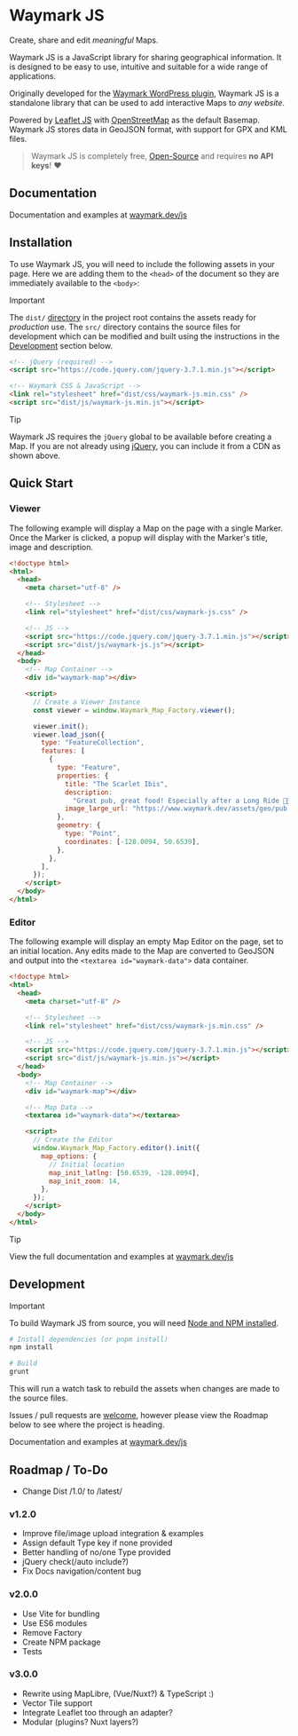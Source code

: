 # Waymark JS

Create, share and edit _meaningful_ Maps.

Waymark JS is a JavaScript library for sharing geographical information. It is designed to be easy to use, intuitive and suitable for a wide range of applications.

Originally developed for the [Waymark WordPress plugin](https://wordpress.org/plugins/waymark/), Waymark JS is a standalone library that can be used to add interactive Maps to _any website_.

Powered by [Leaflet JS](https://leafletjs.com/) with [OpenStreetMap](https://www.openstreetmap.org/) as the default Basemap. Waymark JS stores data in GeoJSON format, with support for GPX and KML files.

> Waymark JS is completely free, [Open-Source](https://github.com/OpenGIS/Waymark-JS) and requires **no API keys**! ❤️

## Documentation

Documentation and examples at [waymark.dev/js](https://www.waymark.dev/js)

## Installation

To use Waymark JS, you will need to include the following assets in your page. Here we are adding them to the `<head>` of the document so they are immediately available to the `<body>`:

> [!IMPORTANT]
> The `dist/` [directory](https://github.com/OpenGIS/Waymark-JS/tree/master/dist) in the project root contains the assets ready for _production_ use. The `src/` directory contains the source files for development which can be modified and built using the instructions in the [Development](#development) section below.

```html
<!-- jQuery (required) -->
<script src="https://code.jquery.com/jquery-3.7.1.min.js"></script>

<!-- Waymark CSS & JavaScript -->
<link rel="stylesheet" href="dist/css/waymark-js.min.css" />
<script src="dist/js/waymark-js.min.js"></script>
```

> [!TIP]
> Waymark JS requires the `jQuery` global to be available before creating a Map. If you are not already using [jQuery](https://jquery.com/), you can include it from a CDN as shown above.

## Quick Start

### Viewer

The following example will display a Map on the page with a single Marker. Once the Marker is clicked, a popup will display with the Marker's title, image and description.

```html
<!doctype html>
<html>
  <head>
    <meta charset="utf-8" />

    <!-- Stylesheet -->
    <link rel="stylesheet" href="dist/css/waymark-js.css" />

    <!-- JS -->
    <script src="https://code.jquery.com/jquery-3.7.1.min.js"></script>
    <script src="dist/js/waymark-js.js"></script>
  </head>
  <body>
    <!-- Map Container -->
    <div id="waymark-map"></div>

    <script>
      // Create a Viewer Instance
      const viewer = window.Waymark_Map_Factory.viewer();

      viewer.init();
      viewer.load_json({
        type: "FeatureCollection",
        features: [
          {
            type: "Feature",
            properties: {
              title: "The Scarlet Ibis",
              description:
                "Great pub, great food! Especially after a Long Ride 🚴🍔🍟🍺🍺💤",
              image_large_url: "https://www.waymark.dev/assets/geo/pub.jpeg",
            },
            geometry: {
              type: "Point",
              coordinates: [-128.0094, 50.6539],
            },
          },
        ],
      });
    </script>
  </body>
</html>
```

### Editor

The following example will display an empty Map Editor on the page, set to an initial location. Any edits made to the Map are converted to GeoJSON and output into the `<textarea id="waymark-data">` data container.

```html
<!doctype html>
<html>
  <head>
    <meta charset="utf-8" />

    <!-- Stylesheet -->
    <link rel="stylesheet" href="dist/css/waymark-js.min.css" />

    <!-- JS -->
    <script src="https://code.jquery.com/jquery-3.7.1.min.js"></script>
    <script src="dist/js/waymark-js.min.js"></script>
  </head>
  <body>
    <!-- Map Container -->
    <div id="waymark-map"></div>

    <!-- Map Data -->
    <textarea id="waymark-data"></textarea>

    <script>
      // Create the Editor
      window.Waymark_Map_Factory.editor().init({
        map_options: {
          // Initial location
          map_init_latlng: [50.6539, -128.0094],
          map_init_zoom: 14,
        },
      });
    </script>
  </body>
</html>
```

> [!TIP]
> View the full documentation and examples at [waymark.dev/js](https://www.waymark.dev/js)

## Development

> [!IMPORTANT]
> To build Waymark JS from source, you will need [Node and NPM installed](https://docs.npmjs.com/downloading-and-installing-node-js-and-npm).

```bash
# Install dependencies (or pnpm install)
npm install

# Build
grunt
```

This will run a watch task to rebuild the assets when changes are made to the source files.

Issues / pull requests are [welcome](https://github.com/OpenGIS/Waymark-JS/), however please view the Roadmap below to see where the project is heading.

Documentation and examples at [waymark.dev/js](https://www.waymark.dev/js)

## Roadmap / To-Do

- Change Dist /1.0/ to /latest/

### v1.2.0

- Improve file/image upload integration & examples
- Assign default Type key if none provided
- Better handling of no/one Type provided
- jQuery check(/auto include?)
- Fix Docs navigation/content bug

### v2.0.0

- Use Vite for bundling
- Use ES6 modules
- Remove Factory
- Create NPM package
- Tests

### v3.0.0

- Rewrite using MapLibre, (Vue/Nuxt?) & TypeScript :)
- Vector Tile support
- Integrate Leaflet too through an adapter?
- Modular (plugins? Nuxt layers?)
